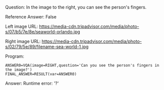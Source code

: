 Question: In the image to the right, you can see the person's fingers.

Reference Answer: False

Left image URL: https://media-cdn.tripadvisor.com/media/photo-s/07/b5/7e/8e/seaworld-orlando.jpg

Right image URL: https://media-cdn.tripadvisor.com/media/photo-s/02/79/5e/89/filename-sea-world-1.jpg

Program:

```
ANSWER0=VQA(image=RIGHT,question='Can you see the person's fingers in the image?')
FINAL_ANSWER=RESULT(var=ANSWER0)
```
Answer: Runtime error: '?'

